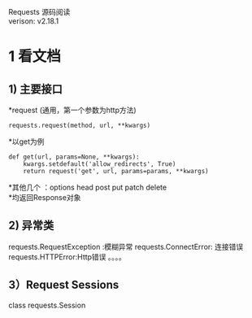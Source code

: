 Requests 源码阅读  
verison: v2.18.1

# 1 看文档

## 1) 主要接口
*request  (通用，第一个参数为http方法)
```
requests.request(method, url, **kwargs)
```
*以get为例 
```
def get(url, params=None, **kwargs):
    kwargs.setdefault('allow_redirects', True)
    return request('get', url, params=params, **kwargs)
```
*其他几个 ：options head post put patch delete  
*均返回Response对象

## 2) 异常类
requests.RequestException :模糊异常
requests.ConnectError: 连接错误
requests.HTTPError:Http错误
。。。。

## 3）Request Sessions

class requests.Session
